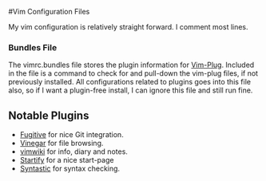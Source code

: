 #Vim Configuration Files

My vim configuration is relatively straight forward. I comment most lines.

### Bundles File
The vimrc.bundles file stores the plugin information for
[Vim-Plug](https://github.com/junegunn/vim-plug). Included in the file is a
command to check for and pull-down the vim-plug files, if not previously
installed. All configurations related to plugins goes into this file also, so if
I want a plugin-free install, I can ignore this file and still run fine.

## Notable Plugins
* [Fugitive](https://github.com/tpope/vim-fugitive) for nice Git integration.
* [Vinegar](https://github.com/tpope/vim-vinegar) for file browsing.
* [vimwiki](https://github.com/vimwiki/vimwiki) for info, diary and notes.
* [Startify](https://github.com/mhinz/vim-startify) for a nice start-page
* [Syntastic](https://github.com/scrooloose/syntastic) for syntax checking.

